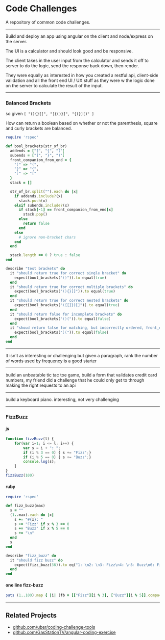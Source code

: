 Code Challenges
===============

A repository of common code challenges.

---

Build and deploy an app using angular on the client and node/express on the server.

The UI is a calculator and should look good and be responsive.

The client takes in the user input from the calculator and sends it off to server to do the logic, send the response back down, then render.

They were equally as interested in how you created a restful api, client-side validation and all the front end UI / UX stuff as they were w the logic done on the server to calculate the result of the input.

---

### Balanced Brackets

so given ```[ "(){}[]", "[{()}]", "{(}][)" ]```

How can return a boolean based on whether or not the parenthesis, square and curly brackets are balanced.

```ruby
require 'rspec'

def bool_brackets(str_of_br)
  addends = ["[", "{", "("]
  subends = ["]", "}", ")"]
  front_companion_from_end = {
    ")" => "(",
    "}" => "{",
    "]" => "["
  }
  stack = []

  str_of_br.split("").each do |x|
    if addends.include?(x)
      stack.push(x)
    elsif subends.include?(x)
      if stack[-1] == front_companion_from_end[x]
        stack.pop()
      else
        return false
      end
    else
      # ignore non-bracket chars
    end
  end

  stack.length == 0 ? true : false
end

describe "test brackets" do
  it "should return true for correct single bracket" do
    expect(bool_brackets("()")).to equal(true)
  end
  it "should return true for correct multiple brackets" do
    expect(bool_brackets("(){}[]")).to equal(true)
  end
  it "should return true for correct nested brackets" do
    expect(bool_brackets("({[]})[]")).to equal(true)
  end
  it "should return false for incomplete brackets" do
    expect(bool_brackets("()(")).to equal(false)
  end
  it "shoud return false for matching, but incorrectly ordered, front_companion_from_end" do
    expect(bool_brackets(")(")).to equal(false)
  end
end

```

---

It isn't as interesting or challenging but given a paragraph, rank the number of words used by frequency is a good starter

---

build an unbeatable tic tac toe game, build a form that validates credit card numbers, my friend did a challenge that he could only get to through making the right requests to an api

---

build a keyboard piano. interesting, not very challenging

---

### FizzBuzz

#### js
```js
function fizzBuzz(l) {
    for(var i=1; i <= l; i++) {
        var s = i + ": ";
        if (i % 3 == 0) { s += "Fizz";}
        if (i % 5 == 0) { s += "Buzz";}
        console.log(s);
    }
}
fizzBuzz(100)
```

#### ruby

```ruby
require 'rspec'

def fizz_buzz(max)
  s = ""
  (1..max).each do |x|
    s += "#{x}: "
    s += "Fizz" if x % 3 == 0
    s += "Buzz" if x % 5 == 0
    s += "\n"
  end
  s
end

describe "fizz_buzz" do
  it "should fizz buzz" do
    expect(fizz_buzz(36)).to eq("1: \n2: \n3: Fizz\n4: \n5: Buzz\n6: Fizz\n7: \n8: \n9: Fizz\n10: Buzz\n11: \n12: Fizz\n13: \n14: \n15: FizzBuzz\n16: \n17: \n18: Fizz\n19: \n20: Buzz\n21: Fizz\n22: \n23: \n24: Fizz\n25: Buzz\n26: \n27: Fizz\n28: \n29: \n30: FizzBuzz\n31: \n32: \n33: Fizz\n34: \n35: Buzz\n36: Fizz\n")
  end
end
```

#### one line fizz-buzz

```ruby
puts (1..100).map { |i| (fb = [["Fizz"][i % 3], ["Buzz"][i % 5]].compact.join).empty? ? i : fb }
```

---

## Related Projects

* [github.com/uber/coding-challenge-tools](https://github.com/uber/coding-challenge-tools)
* [github.com/GasStationTV/angular-coding-exercise](https://github.com/GasStationTV/angular-coding-exercise)
